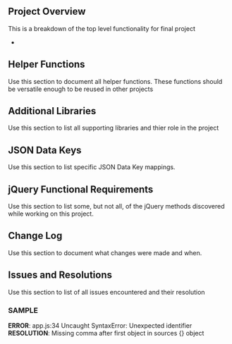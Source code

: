 ## Project Overview

This is a breakdown of the top level functionality for final project

* 

## Helper Functions
 Use this section to document all helper functions. These functions should be versatile enough to be reused in other projects

## Additional Libraries
 Use this section to list all supporting libraries and thier role in the project

## JSON Data Keys
 Use this section to list specific JSON Data Key mappings.  

## jQuery Functional Requirements
 Use this section to list some, but not all, of the jQuery methods discovered while working on this project.

## Change Log
 Use this section to document what changes were made and when.

## Issues and Resolutions
 Use this section to list of all issues encountered and their resolution

### SAMPLE
**ERROR**: app.js:34 Uncaught SyntaxError: Unexpected identifier                                
**RESOLUTION**: Missing comma after first object in sources {} object
